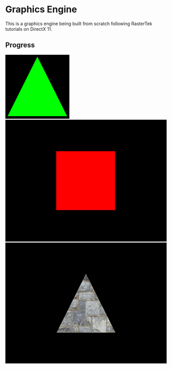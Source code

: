 # Graphics Engine

This is a graphics engine being built from scratch following RasterTek tutorials on DirectX 11.

## Progress

![triangle](images/greenTriangle.png)
![square](images/redSquare.png)
![triangleBrick](images/triangleBrick.png)
